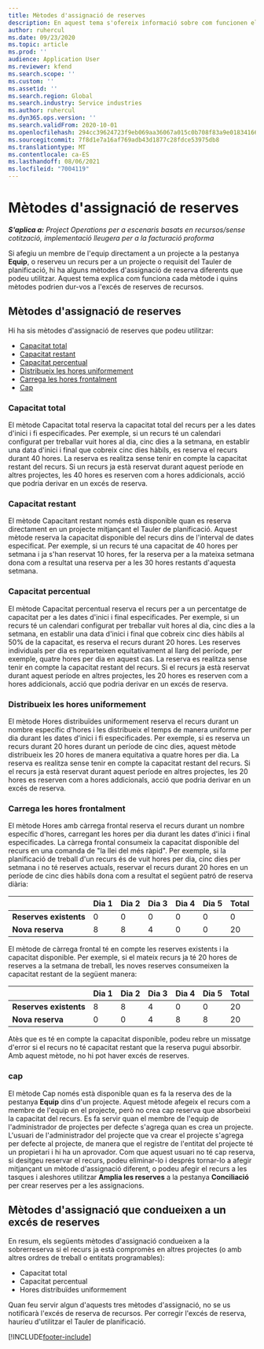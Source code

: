 ```yaml
---
title: Mètodes d'assignació de reserves
description: En aquest tema s'ofereix informació sobre com funcionen els mètodes d'assignació de reserves al Project Operations.
author: ruhercul
ms.date: 09/23/2020
ms.topic: article
ms.prod: ''
audience: Application User
ms.reviewer: kfend
ms.search.scope: ''
ms.custom: ''
ms.assetid: ''
ms.search.region: Global
ms.search.industry: Service industries
ms.author: ruhercul
ms.dyn365.ops.version: ''
ms.search.validFrom: 2020-10-01
ms.openlocfilehash: 294cc39624723f9eb069aa36067a015c0b708f83a9e0183416655f9bd874fa9a
ms.sourcegitcommit: 7f8d1e7a16af769adb43d1877c28fdce53975db8
ms.translationtype: MT
ms.contentlocale: ca-ES
ms.lasthandoff: 08/06/2021
ms.locfileid: "7004119"
---
```

# <a name="booking-allocation-methods"></a>Mètodes d'assignació de reserves

_**S'aplica a:** Project Operations per a escenaris basats en recursos/sense cotització, implementació lleugera per a la facturació proforma_

Si afegiu un membre de l'equip directament a un projecte a la pestanya **Equip**, o reserveu un recurs per a un projecte o requisit del Tauler de planificació, hi ha alguns mètodes d'assignació de reserva diferents que podeu utilitzar. Aquest tema explica com funciona cada mètode i quins mètodes podrien dur-vos a l'excés de reserves de recursos.

## <a name="booking-allocation-methods"></a>Mètodes d'assignació de reserves

Hi ha sis mètodes d'assignació de reserves que podeu utilitzar:

- [Capacitat total](#full)
- [Capacitat restant](#remaining)
- [Capacitat percentual](#percentage)
- [Distribueix les hores uniformement](#evenly)
- [Carrega les hores frontalment](#front)
- [Cap](#none)

### <a name="full-capacity"></a><a name="full"></a>Capacitat total 
El mètode Capacitat total reserva la capacitat total del recurs per a les dates d'inici i fi especificades. Per exemple, si un recurs té un calendari configurat per treballar vuit hores al dia, cinc dies a la setmana, en establir una data d'inici i final que cobreix cinc dies hàbils, es reserva el recurs durant 40 hores. La reserva es realitza sense tenir en compte la capacitat restant del recurs. Si un recurs ja està reservat durant aquest període en altres projectes, les 40 hores es reserven com a hores addicionals, acció que podria derivar en un excés de reserva.

### <a name="remaining-capacity"></a><a name="remaining"></a>Capacitat restant
El mètode Capacitant restant només està disponible quan es reserva directament en un projecte mitjançant el Tauler de planificació. Aquest mètode reserva la capacitat disponible del recurs dins de l'interval de dates especificat. Per exemple, si un recurs té una capacitat de 40 hores per setmana i ja s'han reservat 10 hores, fer la reserva per a la mateixa setmana dona com a resultat una reserva per a les 30 hores restants d'aquesta setmana.

### <a name="percentage-capacity"></a><a name="percentage"></a>Capacitat percentual
El mètode Capacitat percentual reserva el recurs per a un percentatge de capacitat per a les dates d'inici i final especificades. Per exemple, si un recurs té un calendari configurat per treballar vuit hores al dia, cinc dies a la setmana, en establir una data d'inici i final que cobreix cinc dies hàbils al 50% de la capacitat, es reserva el recurs durant 20 hores. Les reserves individuals per dia es reparteixen equitativament al llarg del període, per exemple, quatre hores per dia en aquest cas. La reserva es realitza sense tenir en compte la capacitat restant del recurs. Si el recurs ja està reservat durant aquest període en altres projectes, les 20 hores es reserven com a hores addicionals, acció que podria derivar en un excés de reserva.

### <a name="evenly-distribute-hours"></a><a name="evenly"></a>Distribueix les hores uniformement
El mètode Hores distribuïdes uniformement reserva el recurs durant un nombre específic d'hores i les distribueix el temps de manera uniforme per dia durant les dates d'inici i fi especificades. Per exemple, si es reserva un recurs durant 20 hores durant un període de cinc dies, aquest mètode distribueix les 20 hores de manera equitativa a quatre hores per dia. La reserva es realitza sense tenir en compte la capacitat restant del recurs. Si el recurs ja està reservat durant aquest període en altres projectes, les 20 hores es reserven com a hores addicionals, acció que podria derivar en un excés de reserva.

### <a name="front-load-hours"></a><a name="front"></a>Carrega les hores frontalment
El mètode Hores amb càrrega frontal reserva el recurs durant un nombre específic d'hores, carregant les hores per dia durant les dates d'inici i final especificades. La càrrega frontal consumeix la capacitat disponible del recurs en una comanda de "la llei del més ràpid". Per exemple, si la planificació de treball d'un recurs és de vuit hores per dia, cinc dies per setmana i no té reserves actuals, reservar el recurs durant 20 hores en un període de cinc dies hàbils dona com a resultat el següent patró de reserva diària: 

|                           |    Dia 1    |    Dia 2    |    Dia 3    |    Dia 4    |    Dia 5    |    Total    |
|---------------------------|-------------|-------------|-------------|-------------|-------------|-------------|
|    **Reserves existents**    |    0        |    0        |    0        |    0        |    0        |    0        |
|    **Nova reserva**          |    8        |    8        |    4        |    0        |    0        |    20       |

El mètode de càrrega frontal té en compte les reserves existents i la capacitat disponible. Per exemple, si el mateix recurs ja té 20 hores de reserves a la setmana de treball, les noves reserves consumeixen la capacitat restant de la següent manera:

|                     | Dia 1 | Dia 2 | Dia 3 | Dia 4 | Dia 5 | Total |
|---------------------|-------|-------|-------|-------|-------|-------|
| **Reserves existents** | 8     | 8     | 4     | 0     | 0     | 20    |
| **Nova reserva**       | 0     | 0     | 4     | 8     | 8     | 20    |

Atès que es té en compte la capacitat disponible, podeu rebre un missatge d'error si el recurs no té capacitat restant que la reserva pugui absorbir. Amb aquest mètode, no hi pot haver excés de reserves.

### <a name="none"></a><a name="none"></a>cap
El mètode Cap només està disponible quan es fa la reserva des de la pestanya **Equip** dins d'un projecte. Aquest mètode afegeix el recurs com a membre de l'equip en el projecte, però no crea cap reserva que absorbeixi la capacitat del recurs. Es fa servir quan el membre de l'equip de l'administrador de projectes per defecte s'agrega quan es crea un projecte. L'usuari de l'administrador del projecte que va crear el projecte s'agrega per defecte al projecte, de manera que el registre de l'entitat del projecte té un propietari i hi ha un aprovador. Com que aquest usuari no té cap reserva, si desitgeu reservar el recurs, podeu eliminar-lo i després tornar-lo a afegir mitjançant un mètode d'assignació diferent, o podeu afegir el recurs a les tasques i aleshores utilitzar **Amplia les reserves** a la pestanya **Conciliació** per crear reserves per a les assignacions.

## <a name="allocation-methods-that-lead-to-overbooking"></a>Mètodes d'assignació que condueixen a un excés de reserves
En resum, els següents mètodes d'assignació condueixen a la sobrerreserva si el recurs ja està compromès en altres projectes (o amb altres ordres de treball o entitats programables):

- Capacitat total
- Capacitat percentual
- Hores distribuïdes uniformement

Quan feu servir algun d'aquests tres mètodes d'assignació, no se us notificarà l'excés de reserva de recursos. Per corregir l'excés de reserva, hauríeu d'utilitzar el Tauler de planificació.


[!INCLUDE[footer-include](../includes/footer-banner.md)]